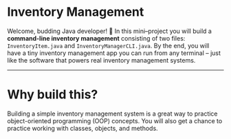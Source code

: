 # Inventory Management

Welcome, budding Java developer! 👋 In this mini–project you will build a **command-line inventory management** consisting of two files: `InventoryItem.java` and `InventoryManagerCLI.java`. By the end, you will have a tiny inventory management app you can run from any terminal – just like the software that powers real inventory management systems.

---

# Why build this?

Building a simple inventory management system is a great way to practice object-oriented programming (OOP) concepts. You will also get a chance to practice working with classes, objects, and methods.

#